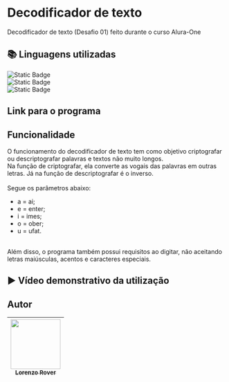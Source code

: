 # Decodificador de texto
Decodificador de texto (Desafio 01) feito durante o curso Alura-One

## 📚 Linguagens utilizadas

<img alt="Static Badge" src="https://img.shields.io/badge/JavaScript-color?color=%23F5EF01"> <br>
<img alt="Static Badge" src="https://img.shields.io/badge/Html-color?color=%23F57301"> <br>
<img alt="Static Badge" src="https://img.shields.io/badge/CSS-color?color=%23252CF5">

## Link para o programa

## Funcionalidade
O funcionamento do decodificador de texto tem como objetivo criptografar ou descriptografar palavras e textos não muito longos.<br>
Na função de criptografar, ela converte as vogais das palavras em outras letras. Já na função de descriptografar é o inverso.<br><br>
Segue os parâmetros abaixo:<br>
- a = ai;
- e = enter;
- i = imes;
- o = ober;
- u = ufat.
<br>
Além disso, o programa também possui requisitos ao digitar, não aceitando letras maiúsculas, acentos e caracteres especiais.

## ▶️ Vídeo demonstrativo da utilização

## Autor
| [<img loading="lazy" src="https://avatars.githubusercontent.com/u/168394448?v=4" width=115><br><sub>Lorenzo Rover</sub>](https://github.com/lorenzorover) |
| :---: |
